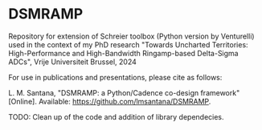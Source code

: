 # DSMRAMP
Repository for extension of Schreier toolbox (Python version by Venturelli) used in the context of my PhD research "Towards Uncharted Territories: High-Performance and High-Bandwidth Ringamp-based Delta-Sigma ADCs", Vrije Universiteit Brussel, 2024

For use in publications and presentations, please cite as follows:

L. M. Santana, "DSMRAMP: a Python/Cadence co-design framework" [Online]. Available: https://github.com/lmsantana/DSMRAMP.

TODO: Clean up of the code and addition of library dependecies.
